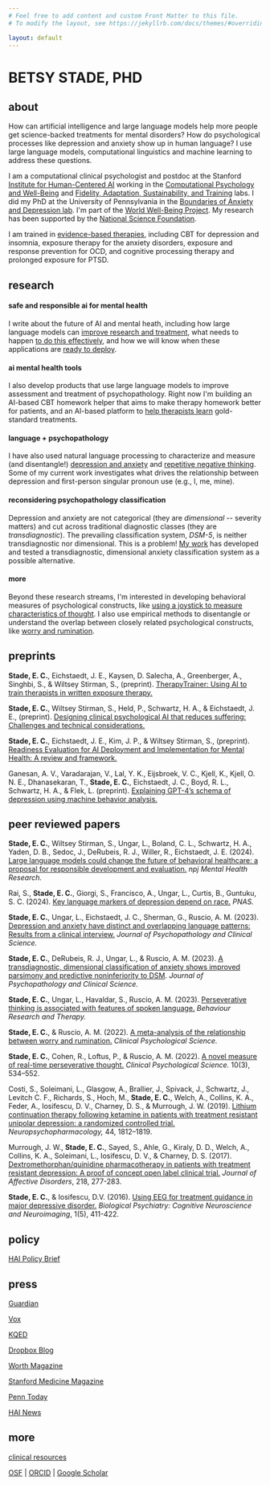 ```yaml
---
# Feel free to add content and custom Front Matter to this file.
# To modify the layout, see https://jekyllrb.com/docs/themes/#overriding-theme-defaults

layout: default
---
```


# BETSY STADE, PHD

## about

How can artificial intelligence and large language models help more people get science-backed treatments for mental disorders? How do psychological processes like depression and anxiety show up in human language? I use large language models, computational linguistics and machine learning to address these questions. 

I am a computational clinical psychologist and postdoc at the Stanford [Institute for Human-Centered AI](https://hai.stanford.edu/) working in the [Computational Psychology and Well-Being](https://cpwb.stanford.edu/) and [Fidelity, Adaptation, Sustainability, and Training](https://med.stanford.edu/fastlab.html) labs. I did my PhD at the University of Pennsylvania in the [Boundaries of Anxiety and Depression lab](https://web.sas.upenn.edu/ruscio-lab/). I'm part of the [World Well-Being Project](https://www.wwbp.org/). My research has been supported by the [National Science Foundation](https://www.nsfgrfp.org/).

I am trained in [evidence-based therapies](https://div12.org/treatments/), including CBT for depression and insomnia, exposure therapy for the anxiety disorders, exposure and response prevention for OCD, and cognitive processing therapy and prolonged exposure for PTSD. 

<!---
# <a href="assets/EStade_CV.pdf" target="_blank">My CV</a> 

-->


## research

#### safe and responsible ai for mental health 
I write about the future of AI and mental heath, including how large language models can [improve research and treatment](https://www.nature.com/articles/s44184-024-00056-z.pdf), what needs to happen [to do this effectively](https://osf.io/preprints/psyarxiv/tjv8p), and how we will know when these applications are [ready to deploy](https://osf.io/preprints/psyarxiv/8zqhw).


#### ai mental health tools
I also develop products that use large language models to improve assessment and treatment of psychopathology. Right now I'm building an AI-based CBT homework helper that aims to make therapy homework better for patients, and an AI-based platform to [help therapists learn](https://osf.io/preprints/osf/wx93m) gold-standard treatments.


#### language + psychopathology
I have also used natural language processing to characterize and measure (and disentangle!) [depression and anxiety](https://doi.org/10.1037/abn0000850) and [repetitive negative thinking](https://doi.org/10.1016/j.brat.2023.104307). Some of my current work investigates what drives the relationship between depression and first-person singular pronoun use (e.g., I, me, mine).

#### reconsidering psychopathology classification 
Depression and anxiety are not categorical (they are *dimensional* -- severity matters) and cut across traditional diagnostic classes (they are *transdiagnostic*). The prevailing classification system, *DSM-5*, is neither transdiagnostic nor dimensional. This is a problem! [My work](https://psyarxiv.com/vkbnh) has developed and tested a transdiagnostic, dimensional anxiety classification system as a possible alternative. 

#### more
Beyond these research streams, I'm interested in developing behavioral measures of psychological constructs, like [using a joystick to measure characteristics of thought](https://doi.org/10.1177/21677026211038017). I also use empirical methods to disentangle or understand the overlap between closely related psychological constructs, like [worry and rumination](https://doi.org/10.1177/21677026221131309). 


## preprints

**Stade, E. C.**, Eichstaedt, J. E., Kaysen, D. Salecha, A., Greenberger, A., Singhbi, S., & Wiltsey Stirman, S., (preprint). [TherapyTrainer: Using AI to train therapists in written exposure therapy.](https://osf.io/preprints/osf/wx93m)

**Stade, E. C.**, Wiltsey Stirman, S., Held, P., Schwartz, H. A., & Eichstaedt, J. E., (preprint). [Designing clinical psychological AI that reduces suffering: Challenges and technical considerations.](https://osf.io/preprints/psyarxiv/tjv8p)

**Stade, E. C.**, Eichstaedt, J. E., Kim, J. P., & Wiltsey Stirman, S., (preprint). [Readiness Evaluation for AI Deployment and Implementation for Mental Health: A review and framework.](https://osf.io/preprints/psyarxiv/8zqhw)

Ganesan, A. V., Varadarajan, V., Lal, Y. K., Eijsbroek, V. C., Kjell, K., Kjell, O. N. E., Dhanasekaran, T., **Stade, E. C.**, Eichstaedt, J. C., Boyd, R. L., Schwartz, H. A., & Flek, L. (preprint). [Explaining GPT-4’s schema of depression using machine behavior analysis.](https://doi.org/10.48550/arXiv.2411.13800)

## peer reviewed papers

**Stade, E. C.**, Wiltsey Stirman, S., Ungar, L., Boland, C. L., Schwartz, H. A., Yaden, D. B., Sedoc, J., DeRubeis, R. J., Willer, R., Eichstaedt, J. E. (2024). [Large language models could change the future of behavioral healthcare: a proposal for responsible development and evaluation.](https://www.nature.com/articles/s44184-024-00056-z.pdf) *npj Mental Health Research.*

Rai, S., **Stade, E. C.**, Giorgi, S., Francisco, A., Ungar, L., Curtis, B., Guntuku, S. C. (2024). [Key language markers of depression depend on race.](https://www.pnas.org/doi/10.1073/pnas.2319837121) *PNAS.*

**Stade, E. C.**, Ungar, L., Eichstaedt, J. C., Sherman, G., Ruscio, A. M. (2023). [Depression and anxiety have distinct and overlapping language patterns: Results from a clinical interview.](https://doi.org/10.1037/abn0000850) *Journal of Psychopathology and Clinical Science.* 

**Stade, E. C.**, DeRubeis, R. J., Ungar, L., & Ruscio, A. M. (2023). [A transdiagnostic, dimensional classification of anxiety shows improved parsimony and predictive noninferiority to DSM](https://doi.org/10.1037/abn0000863). *Journal of Psychopathology and Clinical Science.*

**Stade, E. C.**, Ungar, L., Havaldar, S., Ruscio, A. M. (2023). [Perseverative thinking is associated with features of spoken language.](https://doi.org/10.1016/j.brat.2023.104307) *Behaviour Research and Therapy.* 

**Stade, E. C.**, & Ruscio, A. M. (2022). [A meta-analysis of the relationship between worry and rumination.](https://doi.org/10.1177/21677026221131309) *Clinical Psychological Science.*

**Stade, E. C.**, Cohen, R., Loftus, P., & Ruscio, A. M. (2022). [A novel measure of real-time perseverative thought.](https://doi.org/10.1177/21677026211038017) *Clinical Psychological Science.* 10(3), 534–552.

Costi, S., Soleimani, L., Glasgow, A., Brallier, J., Spivack, J., Schwartz, J., Levitch C. F., Richards, S., Hoch, M., **Stade, E. C.**, Welch, A., Collins, K. A., Feder, A., Iosifescu, D. V., Charney, D. S., & Murrough, J. W. (2019). [Lithium continuation therapy following ketamine in patients with treatment resistant unipolar depression: a randomized controlled trial.](https://doi.org/10.1038/s41386-019-0365-0)
*Neuropsychopharmacology,* 44, 1812–1819.

Murrough, J. W., **Stade, E. C.**, Sayed, S., Ahle, G., Kiraly, D. D., Welch, A., Collins, K. A., Soleimani, L., Iosifescu, D. V., & Charney, D. S. (2017). [Dextromethorphan/quinidine pharmacotherapy in patients with treatment resistant depression: A proof of concept open label clinical trial.](https://doi.org/10.1016/j.jad.2017.04.072) *Journal of Affective Disorders*, 218, 277-283.

**Stade, E. C.**, & Iosifescu, D.V. (2016). [Using EEG for treatment guidance in major depressive disorder.](https://doi.org/10.1016/j.bpsc.2016.06.002) *Biological Psychiatry: Cognitive Neuroscience and Neuroimaging*, 1(5), 411-422.


## policy

[HAI Policy Brief](https://hai.stanford.edu/sites/default/files/2024-06/HAI-Policy-Brief-Responsible-Development-LLMs-Psychotherapy.pdf)

## press

[Guardian](https://www.theguardian.com/lifeandstyle/2024/mar/02/can-ai-chatbot-therapists-do-better-than-the-real-thing)

[Vox](https://www.vox.com/technology/2023/12/14/24000435/chatbot-therapy-risks-and-potential)

[KQED](https://www.kqed.org/forum/2010101894075/how-ai-could-transform-mental-health-care)

[Dropbox Blog](https://blog.dropbox.com/topics/work-culture/ai-therapy-)

[Worth Magazine](https://worth.com/how-ai-can-tackle-5-global-challenges/)

[Stanford Medicine Magazine](https://stanmed.stanford.edu/ai-mental-crisis-prediction-intervention/)

[Penn Today](https://penntoday.upenn.edu/news/who-what-why-betsy-stade-assessing-anxiety-and-depression)

[HAI News](https://hai.stanford.edu/news/blueprint-using-ai-psychotherapy)


## more

[clinical resources](resources)


[OSF](https://osf.io/h3d4g/) | 
[ORCID](https://orcid.org/0000-0001-6409-848X) |
[Google Scholar](https://scholar.google.com/citations?user=QOfZXaIAAAAJ&hl=en&authuser=2)


<!---
[here's a link to open a file](assets/biscuit.png)

Pubs to add: 


- TherapyTrainer paper
- AI methods paper (sent to Andy)
- LLM survey paper
- language of depression

- new paper from Sunny
- Psychedelics paper 
- Stephenson, A. R., **Stade, E. C.**, & Ruscio, A. M. (preprint). Measuring behavioral responses to a social stressor: Does the Social Performance Rating Scale have utility beyond social anxiety disorder?
- Veerle, Kjell, -- Mental Health Assessment Methods and Attitudes in Clinical Practices


and outlining the characteristics AI mental health tools need and discussing technical challenges

-->



